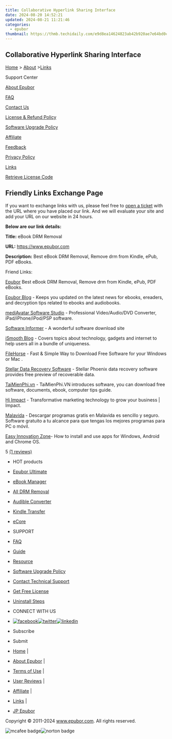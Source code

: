 ```yaml
---
title: Collaborative Hyperlink Sharing Interface
date: 2024-08-20 14:52:21
updated: 2024-08-21 11:21:46
categories:
  - epubor
thumbnail: https://thmb.techidaily.com/e9d8ea14624823ab42b920ae7e64bd0cdd0f223f034665de677791f435688b98.jpg
---
```


## Collaborative Hyperlink Sharing Interface

[Home](https://tools.techidaily.com/epubor/products/) \> [About](https://tools.techidaily.com/epubor/products/) \>[Links](https://tools.techidaily.com/epubor/products/)

Support Center

[About Epubor](https://tools.techidaily.com/epubor/products/)

[FAQ](https://tools.techidaily.com/epubor/products/)

[Contact Us](https://tools.techidaily.com/epubor/products/)

[License & Refund Policy](https://tools.techidaily.com/epubor/products/)

[Software Upgrade Policy](https://tools.techidaily.com/epubor/products/)

[Affiliate](https://tools.techidaily.com/epubor/products/)

[Feedback](https://tools.techidaily.com/epubor/products/)

[Privacy Policy](https://tools.techidaily.com/epubor/products/)

[Links](https://tools.techidaily.com/epubor/products/)

[Retrieve License Code](https://tools.techidaily.com/epubor/products/)

## Friendly Links Exchange Page 

If you want to exchange links with us, please feel free to [open a ticket](https://share.hsforms.com/1XMDdDw%5FCReqsb5-qCwX6fgc1yk8) with the URL where you have placed our link. And we will evaluate your site and add your URL on our website in 24 hours.

**Below are our link details:**

**Title:** eBook DRM Removal

**URL:** <https://www.epubor.com>

**Description:** Best eBook DRM Removal, Remove drm from Kindle, ePub, PDF eBooks.

Friend Links:

[Epubor](https://www.epubor.com) Best eBook DRM Removal, Remove drm from Kindle, ePub, PDF eBooks.

[Epubor Blog](https://ebookconverter.blogspot.com/) \- Keeps you updated on the latest news for ebooks, ereaders, and decryption tips related to ebooks and audiobooks.

[mediAvatar Software Studio](http://www.mediavideoconverter.com) \- Professional Video/Audio/DVD Converter, iPad/iPhone/iPod/PSP software.

[Software Informer](http://software.informer.com) \- A wonderful software download site

[iSmooth Blog](http://www.ismoothblog.com/) \- Covers topics about technology, gadgets and internet to help users all in a bundle of uniqueness.

[FileHorse](http://www.filehorse.com/) \- Fast & Simple Way to Download Free Software for your Windows or Mac .

[Stellar Data Recovery Software](http://www.stellardata-recovery.com/) \- Stellar Phoenix data recovery software provides free preview of recoverable data.

[TaiMienPhi.vn](http://taimienphi.vn/) \- TaiMienPhi.VN introduces software, you can download free software, documents, ebook, computer tips guide.

[Hi Impact](https://impact.com/) \- Transformative marketing technology to grow your business | Impact.

[Malavida](https://www.malavida.com/) \- Descargar programas gratis en Malavida es sencillo y seguro. Software gratuito a tu alcance para que tengas los mejores programas para PC o móvil.

[Easy Innovation Zone](https://eizone.info/)\- How to install and use apps for Windows, Android and Chrome OS.

5 [(1 reviews)](http://www.epubor.com/links-sms.htm) 

* HOT products
* [Epubor Ultimate](https://tools.techidaily.com/epubor/ultimate/)
* [eBook Manager](https://tools.techidaily.com/epubor/ebook-manager/)
* [All DRM Removal](https://tools.techidaily.com/epubor/drm-removal-tools/)
* [Audible Converter](https://tools.techidaily.com/epubor/audible-converter/)
* [Kindle Transfer](https://tools.techidaily.com/epubor/transfer/)
* [eCore](https://tools.techidaily.com/epubor/ecore/)

* SUPPORT
* [FAQ](https://tools.techidaily.com/epubor/products/)
* [Guide](https://tools.techidaily.com/epubor/products/)
* [Resource](https://tools.techidaily.com/epubor/products/)
* [Software Upgrade Policy](https://tools.techidaily.com/epubor/products/)
* [Contact Technical Support](https://tools.techidaily.com/epubor/products/)
* [Get Free License](https://tools.techidaily.com/epubor/products/)
* [Uninstall Steps](https://tools.techidaily.com/epubor/products/)

* CONNECT WITH US
* [![facebook](http://www.epubor.com/images/fb.png)](https://www.facebook.com/eBookConverter)[![twitter](http://www.epubor.com/images/tw.png)](https://twitter.com/eBook%5FConverter)[![linkedin](http://www.epubor.com/images/Linkedin-Logo.png)](https://www.linkedin.com/company/epubor/)

* Subscribe
* Submit

* [Home](https://tools.techidaily.com/epubor/products/) |
* [About Epubor](https://tools.techidaily.com/epubor/products/) |
* [Terms of Use](https://tools.techidaily.com/epubor/products/) |
* [User Reviews](https://tools.techidaily.com/epubor/products/) |
* [Affiliate](https://tools.techidaily.com/epubor/products/) |
* [Links](https://tools.techidaily.com/epubor/products/) |
* [JP Epubor](https://jp.epubor.com)

Copyright © 2011-2024 www.epubor.com. All rights reserved.

![mcafee badge](http://www.epubor.com/images/mcafee-secure.png)![norton badge](http://www.epubor.com/images/norton-icon.png)

<ins class="adsbygoogle"
     style="display:block"
     data-ad-format="autorelaxed"
     data-ad-client="ca-pub-7571918770474297"
     data-ad-slot="1223367746"></ins>



<ins class="adsbygoogle"
     style="display:block"
     data-ad-client="ca-pub-7571918770474297"
     data-ad-slot="8358498916"
     data-ad-format="auto"
     data-full-width-responsive="true"></ins>
